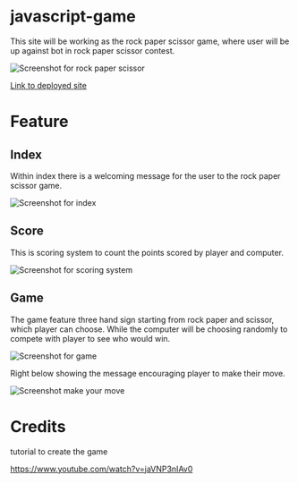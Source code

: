 # javascript-game

This site will be working as the rock paper scissor game, where user will be up against bot in rock paper scissor contest.

![Screenshot for rock paper scissor]()

[Link to deployed site]()

# Feature

## Index

Within index there is a welcoming message for the user to the rock paper scissor game.

![Screenshot for index]()

## Score

This is scoring system to count the points scored by player and computer.

![Screenshot for scoring system]()

## Game

The game feature three hand sign starting from rock paper and scissor, which player can choose. While the computer will be choosing randomly to compete with player to see who would win.

![Screenshot for game]()

Right below showing the message encouraging player to make their move.

![Screenshot make your move]()

# Credits

tutorial to create the game

https://www.youtube.com/watch?v=jaVNP3nIAv0 